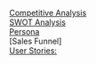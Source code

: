 [Competitive Analysis](/competitive-analysis)  
[SWOT Analysis](/SWOT)  
[Persona](/persona)  
[Sales Funnel]  
[User Stories: ](/user-stories)
